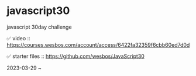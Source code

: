 # javascript30
javascript 30day challenge

✅ video :: https://courses.wesbos.com/account/access/6422fa32359f6cbb60ed7d0d

✅ starter files :: https://github.com/wesbos/JavaScript30

2023-03-29 ~ 
